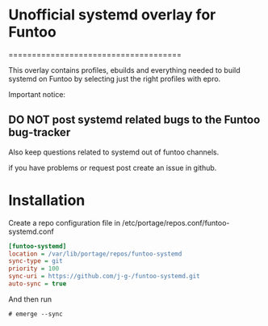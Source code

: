# Unofficial systemd overlay for Funtoo
=====================================

This overlay contains profiles, ebuilds and everything needed to build systemd
on Funtoo by selecting just the right profiles with epro.


Important notice: 
## DO NOT post systemd related bugs to the Funtoo bug-tracker

Also keep questions related to systemd out of funtoo channels.

if you have problems or request post create an issue in github.

Installation
================
Create a repo configuration file in /etc/portage/repos.conf/funtoo-systemd.conf
```ini
[funtoo-systemd]
location = /var/lib/portage/repos/funtoo-systemd
sync-type = git
priority = 100
sync-uri = https://github.com/j-g-/funtoo-systemd.git
auto-sync = true

```
And then run 

```shell
# emerge --sync
```


